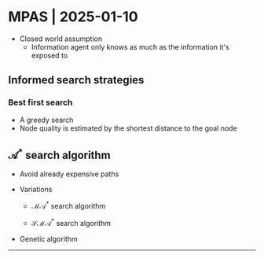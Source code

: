 # MPAS | 2025-01-10

- Closed world assumption
  - Information agent only knows as much as the information it's exposed to

## Informed search strategies

### Best first search

- A greedy search
- Node quality is estimated by the shortest distance to the goal node

## $\mathcal{A}^*$ search algorithm

- Avoid already expensive paths

- Variations

  - $\mathcal{MA}^*$ search algorithm

  - $\mathcal{SMA}^*$ search algorithm

- Genetic algorithm

---

